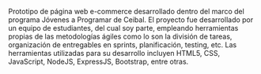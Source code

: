 Prototipo de página web e-commerce desarrollado dentro del marco del programa Jóvenes a Programar de Ceibal. 
El proyecto fue desarrollado por un equipo de estudiantes, del cual soy parte, empleando herramientas propias de las metodologías ágiles como lo son la división de tareas, organización de entregables en sprints, planificación, testing, etc. 
Las herramientas utilizadas para su desarrollo incluyen HTML5, CSS, JavaScript, NodeJS, ExpressJS, Bootstrap, entre otras.
